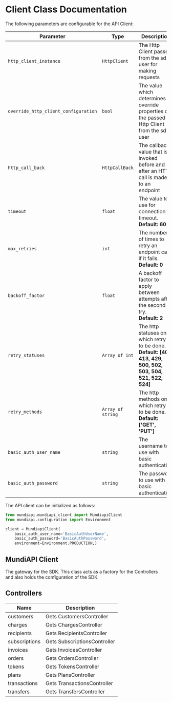 
# Client Class Documentation

The following parameters are configurable for the API Client:

| Parameter | Type | Description |
|  --- | --- | --- |
| `http_client_instance` | `HttpClient` | The Http Client passed from the sdk user for making requests |
| `override_http_client_configuration` | `bool` | The value which determines to override properties of the passed Http Client from the sdk user |
| `http_call_back` | `HttpCallBack` | The callback value that is invoked before and after an HTTP call is made to an endpoint |
| `timeout` | `float` | The value to use for connection timeout. <br> **Default: 60** |
| `max_retries` | `int` | The number of times to retry an endpoint call if it fails. <br> **Default: 0** |
| `backoff_factor` | `float` | A backoff factor to apply between attempts after the second try. <br> **Default: 2** |
| `retry_statuses` | `Array of int` | The http statuses on which retry is to be done. <br> **Default: [408, 413, 429, 500, 502, 503, 504, 521, 522, 524]** |
| `retry_methods` | `Array of string` | The http methods on which retry is to be done. <br> **Default: ['GET', 'PUT']** |
| `basic_auth_user_name` | `string` | The username to use with basic authentication |
| `basic_auth_password` | `string` | The password to use with basic authentication |

The API client can be initialized as follows:

```python
from mundiapi.mundiapi_client import MundiapiClient
from mundiapi.configuration import Environment

client = MundiapiClient(
    basic_auth_user_name='BasicAuthUserName',
    basic_auth_password='BasicAuthPassword',
    environment=Environment.PRODUCTION,)
```

## MundiAPI Client

The gateway for the SDK. This class acts as a factory for the Controllers and also holds the configuration of the SDK.

## Controllers

| Name | Description |
|  --- | --- |
| customers | Gets CustomersController |
| charges | Gets ChargesController |
| recipients | Gets RecipientsController |
| subscriptions | Gets SubscriptionsController |
| invoices | Gets InvoicesController |
| orders | Gets OrdersController |
| tokens | Gets TokensController |
| plans | Gets PlansController |
| transactions | Gets TransactionsController |
| transfers | Gets TransfersController |

